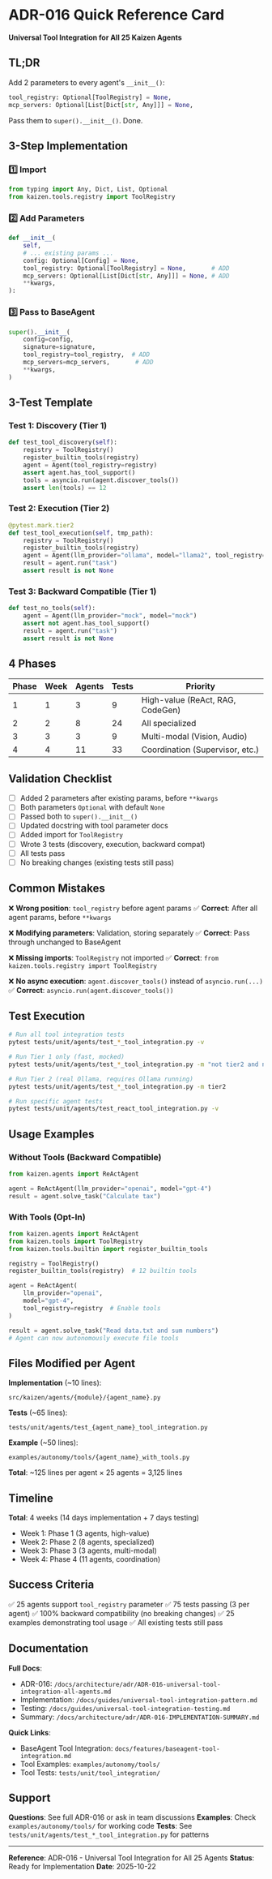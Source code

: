 # ADR-016 Quick Reference Card

**Universal Tool Integration for All 25 Kaizen Agents**

## TL;DR

Add 2 parameters to every agent's `__init__()`:
```python
tool_registry: Optional[ToolRegistry] = None,
mcp_servers: Optional[List[Dict[str, Any]]] = None,
```

Pass them to `super().__init__()`. Done.

## 3-Step Implementation

### 1️⃣ Import
```python
from typing import Any, Dict, List, Optional
from kaizen.tools.registry import ToolRegistry
```

### 2️⃣ Add Parameters
```python
def __init__(
    self,
    # ... existing params ...
    config: Optional[Config] = None,
    tool_registry: Optional[ToolRegistry] = None,       # ADD
    mcp_servers: Optional[List[Dict[str, Any]]] = None, # ADD
    **kwargs,
):
```

### 3️⃣ Pass to BaseAgent
```python
super().__init__(
    config=config,
    signature=signature,
    tool_registry=tool_registry,  # ADD
    mcp_servers=mcp_servers,       # ADD
    **kwargs,
)
```

## 3-Test Template

### Test 1: Discovery (Tier 1)
```python
def test_tool_discovery(self):
    registry = ToolRegistry()
    register_builtin_tools(registry)
    agent = Agent(tool_registry=registry)
    assert agent.has_tool_support()
    tools = asyncio.run(agent.discover_tools())
    assert len(tools) == 12
```

### Test 2: Execution (Tier 2)
```python
@pytest.mark.tier2
def test_tool_execution(self, tmp_path):
    registry = ToolRegistry()
    register_builtin_tools(registry)
    agent = Agent(llm_provider="ollama", model="llama2", tool_registry=registry)
    result = agent.run("task")
    assert result is not None
```

### Test 3: Backward Compatible (Tier 1)
```python
def test_no_tools(self):
    agent = Agent(llm_provider="mock", model="mock")
    assert not agent.has_tool_support()
    result = agent.run("task")
    assert result is not None
```

## 4 Phases

| Phase | Week | Agents | Tests | Priority |
|-------|------|--------|-------|----------|
| 1 | 1 | 3 | 9 | High-value (ReAct, RAG, CodeGen) |
| 2 | 2 | 8 | 24 | All specialized |
| 3 | 3 | 3 | 9 | Multi-modal (Vision, Audio) |
| 4 | 4 | 11 | 33 | Coordination (Supervisor, etc.) |

## Validation Checklist

- [ ] Added 2 parameters after existing params, before `**kwargs`
- [ ] Both parameters `Optional` with default `None`
- [ ] Passed both to `super().__init__()`
- [ ] Updated docstring with tool parameter docs
- [ ] Added import for `ToolRegistry`
- [ ] Wrote 3 tests (discovery, execution, backward compat)
- [ ] All tests pass
- [ ] No breaking changes (existing tests still pass)

## Common Mistakes

❌ **Wrong position**: `tool_registry` before agent params
✅ **Correct**: After all agent params, before `**kwargs`

❌ **Modifying parameters**: Validation, storing separately
✅ **Correct**: Pass through unchanged to BaseAgent

❌ **Missing imports**: `ToolRegistry` not imported
✅ **Correct**: `from kaizen.tools.registry import ToolRegistry`

❌ **No async execution**: `agent.discover_tools()` instead of `asyncio.run(...)`
✅ **Correct**: `asyncio.run(agent.discover_tools())`

## Test Execution

```bash
# Run all tool integration tests
pytest tests/unit/agents/test_*_tool_integration.py -v

# Run Tier 1 only (fast, mocked)
pytest tests/unit/agents/test_*_tool_integration.py -m "not tier2 and not tier3"

# Run Tier 2 (real Ollama, requires Ollama running)
pytest tests/unit/agents/test_*_tool_integration.py -m tier2

# Run specific agent tests
pytest tests/unit/agents/test_react_tool_integration.py -v
```

## Usage Examples

### Without Tools (Backward Compatible)
```python
from kaizen.agents import ReActAgent

agent = ReActAgent(llm_provider="openai", model="gpt-4")
result = agent.solve_task("Calculate tax")
```

### With Tools (Opt-In)
```python
from kaizen.agents import ReActAgent
from kaizen.tools import ToolRegistry
from kaizen.tools.builtin import register_builtin_tools

registry = ToolRegistry()
register_builtin_tools(registry)  # 12 builtin tools

agent = ReActAgent(
    llm_provider="openai",
    model="gpt-4",
    tool_registry=registry  # Enable tools
)

result = agent.solve_task("Read data.txt and sum numbers")
# Agent can now autonomously execute file tools
```

## Files Modified per Agent

**Implementation** (~10 lines):
```
src/kaizen/agents/{module}/{agent_name}.py
```

**Tests** (~65 lines):
```
tests/unit/agents/test_{agent_name}_tool_integration.py
```

**Example** (~50 lines):
```
examples/autonomy/tools/{agent_name}_with_tools.py
```

**Total**: ~125 lines per agent × 25 agents = 3,125 lines

## Timeline

**Total**: 4 weeks (14 days implementation + 7 days testing)

- Week 1: Phase 1 (3 agents, high-value)
- Week 2: Phase 2 (8 agents, specialized)
- Week 3: Phase 3 (3 agents, multi-modal)
- Week 4: Phase 4 (11 agents, coordination)

## Success Criteria

✅ 25 agents support `tool_registry` parameter
✅ 75 tests passing (3 per agent)
✅ 100% backward compatibility (no breaking changes)
✅ 25 examples demonstrating tool usage
✅ All existing tests still pass

## Documentation

**Full Docs**:
- ADR-016: `/docs/architecture/adr/ADR-016-universal-tool-integration-all-agents.md`
- Implementation: `/docs/guides/universal-tool-integration-pattern.md`
- Testing: `/docs/guides/universal-tool-integration-testing.md`
- Summary: `/docs/architecture/adr/ADR-016-IMPLEMENTATION-SUMMARY.md`

**Quick Links**:
- BaseAgent Tool Integration: `docs/features/baseagent-tool-integration.md`
- Tool Examples: `examples/autonomy/tools/`
- Tool Tests: `tests/unit/tool_integration/`

## Support

**Questions**: See full ADR-016 or ask in team discussions
**Examples**: Check `examples/autonomy/tools/` for working code
**Tests**: See `tests/unit/agents/test_*_tool_integration.py` for patterns

---

**Reference**: ADR-016 - Universal Tool Integration for All 25 Agents
**Status**: Ready for Implementation
**Date**: 2025-10-22
